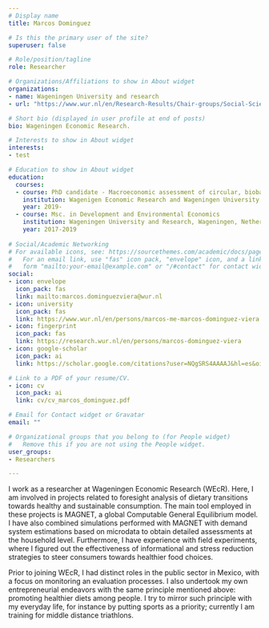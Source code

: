```yaml
---
# Display name
title: Marcos Dominguez

# Is this the primary user of the site?
superuser: false

# Role/position/tagline
role: Researcher

# Organizations/Affiliations to show in About widget
organizations:
- name: Wageningen University and research
- url: "https://www.wur.nl/en/Research-Results/Chair-groups/Social-Sciences/Agricultural-Economics-and-Rural-Policy-Group.htm"

# Short bio (displayed in user profile at end of posts)
bio: Wageningen Economic Research.

# Interests to show in About widget
interests:
- test

# Education to show in About widget
education:
  courses:
  - course: PhD candidate - Macroeconomic assessment of circular, biobased economy
    institution: Wagenigen Economic Research and Wageningen University
    year: 2019- 
  - course: Msc. in Development and Environmental Economics 
    institution: Wageningen University and Research, Wageningen, Netherlands
    year: 2017-2019
  
# Social/Academic Networking
# For available icons, see: https://sourcethemes.com/academic/docs/page-builder/#icons
#   For an email link, use "fas" icon pack, "envelope" icon, and a link in the
#   form "mailto:your-email@example.com" or "/#contact" for contact widget.
social:
- icon: envelope
  icon_pack: fas
  link: mailto:marcos.dominguezviera@wur.nl
- icon: university
  icon_pack: fas
  link: https://www.wur.nl/en/persons/marcos-me-marcos-dominguez-viera.htm
- icon: fingerprint
  icon_pack: fas
  link: https://research.wur.nl/en/persons/marcos-dominguez-viera
- icon: google-scholar
  icon_pack: ai
  link: https://scholar.google.com/citations?user=NQgSRS4AAAAJ&hl=es&oi=ao

# Link to a PDF of your resume/CV.
- icon: cv
  icon_pack: ai
  link: cv/cv_marcos_dominguez.pdf

# Email for Contact widget or Gravatar
email: ""

# Organizational groups that you belong to (for People widget)
#   Remove this if you are not using the People widget.
user_groups:
- Researchers

---
```

I work as a researcher at Wageningen Economic Research (WEcR). Here, I am involved in projects related to foresight analysis of dietary transitions towards healthy and sustainable consumption. The main tool employed in these projects is MAGNET, a global Computable General Equilibrium model. I have also combined simulations performed with MAGNET with demand system estimations based on microdata to obtain detailed assessments at the household level. Furthermore, I have experience with field experiments, where I figured out the effectiveness of informational and stress reduction strategies to steer consumers towards healthier food choices.

Prior to joining WEcR, I had distinct roles in the public sector in Mexico, with a focus on monitoring an evaluation processes. I also undertook my own entrepreneurial endeavors with the same principle mentioned above: promoting healthier diets among people. I try to mirror such principle with my everyday life, for instance by putting sports as a priority; currently I am training for middle distance triathlons.

